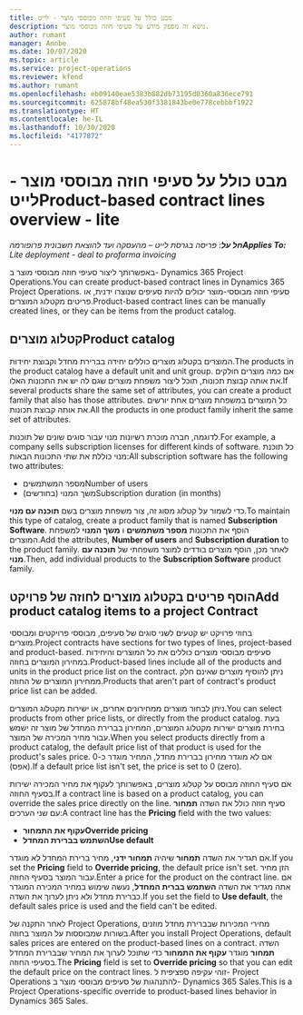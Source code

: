 ```yaml
---
title: מבט כולל על סעיפי חוזה מבוססי מוצר - לייט
description: נושא זה מספק מידע על סעיפי חוזה מבוססי מוצר.
author: rumant
manager: Annbe
ms.date: 10/07/2020
ms.topic: article
ms.service: project-operations
ms.reviewer: kfend
ms.author: rumant
ms.openlocfilehash: eb09140eae5383b882db73195d0360a836ece791
ms.sourcegitcommit: 625878bf48ea530f3381843be0e778cebbbf1922
ms.translationtype: HT
ms.contentlocale: he-IL
ms.lasthandoff: 10/30/2020
ms.locfileid: "4177872"
---
```

# <a name="product-based-contract-lines-overview---lite"></a><span data-ttu-id="c3617-103">מבט כולל על סעיפי חוזה מבוססי מוצר - לייט</span><span class="sxs-lookup"><span data-stu-id="c3617-103">Product-based contract lines overview - lite</span></span>

<span data-ttu-id="c3617-104">_**חל על**: פריסה בגרסת לייט – מהעסקה ועד להוצאת חשבונית פרופורמה_</span><span class="sxs-lookup"><span data-stu-id="c3617-104">_**Applies To:** Lite deployment - deal to proforma invoicing_</span></span>

<span data-ttu-id="c3617-105">באפשרותך ליצור סעיפי חוזה מבוססי מוצר ב- Dynamics 365 Project Operations.</span><span class="sxs-lookup"><span data-stu-id="c3617-105">You can create product-based contract lines in Dynamics 365 Project Operations.</span></span> <span data-ttu-id="c3617-106">סעיפי חוזה מבוססי-מוצר יכולים להיות סעיפים שנוצרו ידנית, או פריטים מקטלוג המוצרים.</span><span class="sxs-lookup"><span data-stu-id="c3617-106">Product-based contract lines can be manually created lines, or they can be items from the product catalog.</span></span>

## <a name="product-catalog"></a><span data-ttu-id="c3617-107">קטלוג מוצרים</span><span class="sxs-lookup"><span data-stu-id="c3617-107">Product catalog</span></span>

<span data-ttu-id="c3617-108">המוצרים בקטלוג מוצרים כוללים יחידה בברירת מחדל וקבוצת יחידות.</span><span class="sxs-lookup"><span data-stu-id="c3617-108">The products in the product catalog have a default unit and unit group.</span></span> <span data-ttu-id="c3617-109">אם כמה מוצרים חולקים את אותה קבוצת תכונות, תוכל ליצור משפחת מוצרים שגם לה יש את התכונות האלו.</span><span class="sxs-lookup"><span data-stu-id="c3617-109">If several products share the same set of attributes, you can create a product family that also has those attributes.</span></span> <span data-ttu-id="c3617-110">כל המוצרים במשפחת מוצרים אחת יורשים את אותה קבוצת תכונות.</span><span class="sxs-lookup"><span data-stu-id="c3617-110">All the products in one product family inherit the same set of attributes.</span></span>

<span data-ttu-id="c3617-111">לדוגמה, חברה מוכרת רשיונות מנוי עבור סוגים שונים של תוכנות.</span><span class="sxs-lookup"><span data-stu-id="c3617-111">For example, a company sells subscription licenses for different kinds of software.</span></span> <span data-ttu-id="c3617-112">כל תוכנת מנוי כוללת את שתי התכונות הבאות:</span><span class="sxs-lookup"><span data-stu-id="c3617-112">All subscription software has the following two attributes:</span></span>

- <span data-ttu-id="c3617-113">מספר המשתמשים</span><span class="sxs-lookup"><span data-stu-id="c3617-113">Number of users</span></span>
- <span data-ttu-id="c3617-114">משך המנוי (בחודשים)</span><span class="sxs-lookup"><span data-stu-id="c3617-114">Subscription duration (in months)</span></span>

<span data-ttu-id="c3617-115">כדי לשמור על קטלוג מסוג זה, צור משפחת מוצרים בשם **תוכנה עם מנוי**.</span><span class="sxs-lookup"><span data-stu-id="c3617-115">To maintain this type of catalog, create a product family that is named **Subscription Software**.</span></span> <span data-ttu-id="c3617-116">הוסף את התכונות **מספר משתמשים** ו **משך המנוי** למשפחת המוצרים.</span><span class="sxs-lookup"><span data-stu-id="c3617-116">Add the attributes, **Number of users** and **Subscription duration** to the product family.</span></span> <span data-ttu-id="c3617-117">לאחר מכן, הוסף מוצרים בודדים למוצר משפחתי של **תוכנה עם מנוי**.</span><span class="sxs-lookup"><span data-stu-id="c3617-117">Then, add individual products to the **Subscription Software** product family.</span></span>

## <a name="add-product-catalog-items-to-a-project-contract"></a><span data-ttu-id="c3617-118">הוסף פריטים בקטלוג מוצרים לחוזה של פרויקט</span><span class="sxs-lookup"><span data-stu-id="c3617-118">Add product catalog items to a project Contract</span></span>

<span data-ttu-id="c3617-119">בחוזי פרויקט יש קטעים לשני סוגים של סעיפים, מבוססי פרויקטים ומבוססי מוצרים.</span><span class="sxs-lookup"><span data-stu-id="c3617-119">Project contracts have sections for two types of lines, project-based and product-based.</span></span> <span data-ttu-id="c3617-120">סעיפים מבוססי מוצרים כוללים את כל המוצרים והיחידות במחירון המוצרים בחוזה.</span><span class="sxs-lookup"><span data-stu-id="c3617-120">Product-based lines include all of the products and units in the product price list on the contract.</span></span> <span data-ttu-id="c3617-121">ניתן להוסיף מוצרים שאינם חלק ממחירון המוצרים של החוזה.</span><span class="sxs-lookup"><span data-stu-id="c3617-121">Products that aren't part of contract's product price list can be added.</span></span>

<span data-ttu-id="c3617-122">ניתן לבחור מוצרים ממחירונים אחרים, או ישירות מקטלוג המוצרים.</span><span class="sxs-lookup"><span data-stu-id="c3617-122">You can select products from other price lists, or directly from the product catalog.</span></span> <span data-ttu-id="c3617-123">בעת בחירת מוצרים ישירות מקטלוג המוצרים, המחירון בברירת המחדל של מוצר זה ישמש עבור מחיר המכירה של המוצר.</span><span class="sxs-lookup"><span data-stu-id="c3617-123">When you select products directly from a product catalog, the default price list of that product is used for the product's sales price.</span></span> <span data-ttu-id="c3617-124">אם לא מוגדר מחירון בברירת מחדל, המחיר מוגדר כ-0 (אפס).</span><span class="sxs-lookup"><span data-stu-id="c3617-124">If a default price list isn't set, the price is set to 0 (zero).</span></span>

<span data-ttu-id="c3617-125">אם סעיף החוזה מבוסס על קטלוג מוצרים, באפשרותך לעקוף את מחיר המכירה ישירות בסעיף החוזה.</span><span class="sxs-lookup"><span data-stu-id="c3617-125">If a contract line is based on a product catalog, you can override the sales price directly on the line.</span></span> <span data-ttu-id="c3617-126">סעיף חוזה כולל את השדה **תמחור** עם שני הערכים:</span><span class="sxs-lookup"><span data-stu-id="c3617-126">A contract line has the **Pricing** field with the two values:</span></span>

- <span data-ttu-id="c3617-127">**עקוף את התמחור**</span><span class="sxs-lookup"><span data-stu-id="c3617-127">**Override pricing**</span></span>
- <span data-ttu-id="c3617-128">**השתמש בברירת המחדל**</span><span class="sxs-lookup"><span data-stu-id="c3617-128">**Use default**</span></span>

<span data-ttu-id="c3617-129">אם תגדיר את השדה **תמחור** שיהיה **תמחור ידני**, מחיר ברירת המחדל לא מוגדר.</span><span class="sxs-lookup"><span data-stu-id="c3617-129">If you set the **Pricing** field to **Override pricing**, the default price isn't set.</span></span> <span data-ttu-id="c3617-130">הזן מחיר עבור המוצר בסעיף החוזה.</span><span class="sxs-lookup"><span data-stu-id="c3617-130">Enter a price for the product on the contract line.</span></span> <span data-ttu-id="c3617-131">אם אתה מגדיר את השדה **השתמש בברית המחדל**, נעשה שימוש במחיר המכירה המוגדר כברירת מחדל ולא ניתן לערוך את השדה.</span><span class="sxs-lookup"><span data-stu-id="c3617-131">If you set the field to **Use default**, the default sales price is used and the field can't be edited.</span></span>

<span data-ttu-id="c3617-132">לאחר התקנה של Project Operations, מחירי המכירות שבברירת מחדל מוזנים בשורות שמבוססות על המוצר בחוזה.</span><span class="sxs-lookup"><span data-stu-id="c3617-132">After you install Project Operations, default sales prices are entered on the product-based lines on a contract.</span></span> <span data-ttu-id="c3617-133">השדה **תמחור** מוגדר **עקוף את התמחור** כדי שתוכל לערוך את המחיר שבברירת המחדל בסעיפי החוזה.</span><span class="sxs-lookup"><span data-stu-id="c3617-133">The **Pricing** field is set to **Override pricing** so that you can edit the default price on the contract lines.</span></span> <span data-ttu-id="c3617-134">זוהי עקיפה ספציפית ל- Project Operations להתנהגות של סעיפים מבוססי מוצר ב- Dynamics 365 Sales.</span><span class="sxs-lookup"><span data-stu-id="c3617-134">This is a Project Operations-specific override to product-based lines behavior in Dynamics 365 Sales.</span></span>
